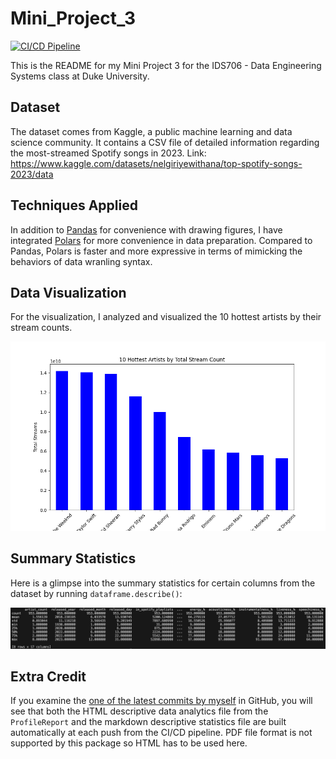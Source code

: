 # Mini_Project_3
[![CI/CD Pipeline](https://github.com/nogibjj/Peter_Min_Data_Engineering_Project3/actions/workflows/cicd.yml/badge.svg)](https://github.com/nogibjj/Peter_Min_Data_Engineering_Project3/actions/workflows/cicd.yml)

This is the README for my Mini Project 3 for the IDS706 - Data Engineering Systems class at Duke University.

## Dataset
The dataset comes from Kaggle, a public machine learning and data science community. It contains a CSV file of detailed information regarding the most-streamed Spotify songs in 2023. Link: https://www.kaggle.com/datasets/nelgiriyewithana/top-spotify-songs-2023/data

## Techniques Applied
In addition to [Pandas](https://pandas.pydata.org/) for convenience with drawing figures, I have integrated [Polars](https://pola.rs) for more convenience in data preparation. Compared to Pandas, Polars is faster and more expressive in terms of mimicking the behaviors of data wranling syntax.

## Data Visualization
For the visualization, I analyzed and visualized the 10 hottest artists by their stream counts.

![alt text](top_10_artist_by_stream_count.png)

## Summary Statistics
Here is a glimpse into the summary statistics for certain columns from the dataset by running `dataframe.describe()`:

![alt text](summary_statistics.png)

## Extra Credit
If you examine the [one of the latest commits by myself](https://github.com/nogibjj/Peter_Min_Data_Engineering_Project3/actions/runs/10977799956/job/30480175871) in GitHub, you will see that both the HTML descriptive data analytics file from the `ProfileReport` and the markdown descriptive statistics file are built automatically at each push from the CI/CD pipeline. PDF file format is not supported by this package so HTML has to be used here.
